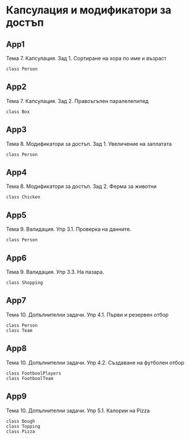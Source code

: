 # Капсулация и модификатори за достъп

## App1
Тема 7. Капсулация. Зад 1. Сортиране на хора по име и възраст
```
class Person
```

## App2
Тема 7. Капсулация. Зад 2. Правоъгълен паралелепипед 
```
class Box
```

## App3
Тема 8. Модификатори за достъп. Зад 1. Увеличение на заплатата
```
class Person
```

## App4
Тема 8. Модификатори за достъп. Зад 2. Ферма за животни
```
class Chicken
```

## App5
Тема 9. Валидация. Упр 3.1. Проверка на данните.
```
class Person
```

## App6
Тема 9. Валидация. Упр 3.3. На пазара.
```
class Shopping
```

## App7
Тема 10. Допълнителни задачи. Упр 4.1. Първи и резервен отбор
```
class Person
class Team
```

## App8
Тема 10. Допълнителни задачи. Упр 4.2. Създаване на футболен отбор
```
class FootboolPlayers
class FootboolTeam
```

## App9
Тема 10. Допълнителни задачи. Упр 5.1. Калории на Pizza
```
class Dough
class Topping
class Pizza
```